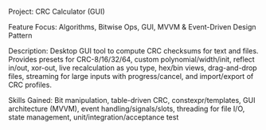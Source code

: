 Project: CRC Calculator (GUI)

Feature Focus: Algorithms, Bitwise Ops, GUI, MVVM & Event-Driven Design Pattern

Description: Desktop GUI tool to compute CRC checksums for text and files. Provides presets for CRC-8/16/32/64, custom polynomial/width/init, reflect in/out, xor-out, live recalculation as you type, hex/bin views, drag-and-drop files, streaming for large inputs with progress/cancel, and import/export of CRC profiles.

Skills Gained: Bit manipulation, table-driven CRC, constexpr/templates, GUI architecture (MVVM), event handling/signals/slots, threading for file I/O, state management, unit/integration/acceptance test

